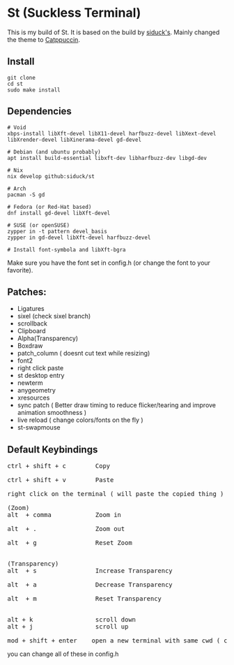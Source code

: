 # St (Suckless Terminal)

This is my build of St. It is based on the build by [siduck's](https://github.com/siduck/st). Mainly changed the theme to [Catppuccin](https://github.com/catppuccin/catppuccin).

## Install

```
git clone 
cd st
sudo make install
```

## Dependencies

```
# Void
xbps-install libXft-devel libX11-devel harfbuzz-devel libXext-devel libXrender-devel libXinerama-devel gd-devel

# Debian (and ubuntu probably)
apt install build-essential libxft-dev libharfbuzz-dev libgd-dev

# Nix
nix develop github:siduck/st

# Arch
pacman -S gd

# Fedora (or Red-Hat based)
dnf install gd-devel libXft-devel

# SUSE (or openSUSE)
zypper in -t pattern devel_basis
zypper in gd-devel libXft-devel harfbuzz-devel

# Install font-symbola and libXft-bgra
```

Make sure you have the font set in config.h (or change the font to your favorite).

## Patches:

- Ligatures
- sixel (check sixel branch)
- scrollback
- Clipboard
- Alpha(Transparency)
- Boxdraw
- patch_column ( doesnt cut text while resizing)
- font2
- right click paste
- st desktop entry
- newterm
- anygeometry
- xresources
- sync patch ( Better draw timing to reduce flicker/tearing and improve animation smoothness )
- live reload ( change colors/fonts on the fly )
- st-swapmouse
  <br>

## Default Keybindings<br>

<pre>
ctrl + shift + c        Copy  <br>
ctrl + shift + v        Paste <br>
right click on the terminal ( will paste the copied thing )

(Zoom)
alt  + comma            Zoom in <br>
alt  + .                Zoom out <br>
alt  + g                Reset Zoom<br>

(Transparency)
alt  + s                Increase Transparency<br>
alt  + a                Decrease Transparency<br>
alt  + m                Reset Transparency<br>

alt + k                 scroll down
alt + j                 scroll up

mod + shift + enter    open a new terminal with same cwd ( current working directory )
</pre>

you can change all of these in config.h
<br>

